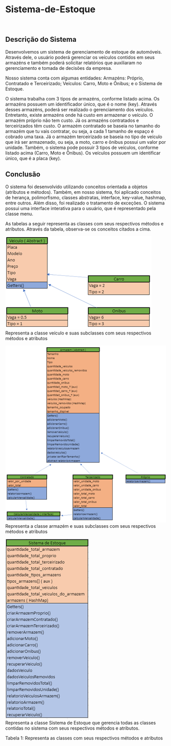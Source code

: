 # Sistema-de-Estoque
<br>

## Descrição do Sistema

  Desenvolvemos um sistema de gerenciamento de estoque de automóveis. Através dele, o usuário poderá gerenciar os veículos contidos em seus armazéns e também poderá solicitar relatórios que auxiliaram no gerenciamento e tomada de decisões da empresa. 

  Nosso sistema conta com algumas entidades: Armazéns: Próprio, Contratado e Terceirizado; Veículos: Carro, Moto e Ônibus; e o Sistema de Estoque. 

  O sistema trabalha com 3 tipos de armazéns, conforme listado acima. Os armazéns possuem um identificador único, que é o nome (key). Através desses armazéns, poderá ser realizado o gerenciamento dos veículos.  Entretanto, existe armazéns onde há custo em armazenar o veículo. O armazém próprio não tem custo. Já os armazéns contratados e terceirizados têm custo. O armazém contratado se baseia no tamanho do armazém que tu vais contratar, ou seja, a cada 1 tamanho de espaço é cobrado uma taxa. Já o armazém terceirizado se baseia no tipo de veículo que irá ser armazenado, ou seja, a moto, carro e ônibus possui um valor por unidade. 
  Também, o sistema pode possuir 3 tipos de veículos, conforme listado acima (Carro, Moto e Ônibus). Os veículos possuem um identificar único, que é a placa (key). 

## Conclusão
  O sistema foi desenvolvido utilizando conceitos orientada a objetos (atributos e métodos). Também, em nosso sistema, foi aplicado conceitos de herança, polimorfismo, classes abstratas, interface, key-value, hashmap, entre outros. Além disso, foi realizado o tratamento de exceções. O sistema possui uma interface interativa para o usuário, que é representado pela classe menu. 

  As tabelas a seguir representa as classes com seus respectivos métodos e atributos. Através da tabela, observa-se os conceitos citados a cima. 

![](img//tabela.png) <br>
Representa a classe veículo e suas subclasses com seus respectivos métodos e atributos 

![](img//tabela1.png) <br>
Representa a classe armazém e suas subclasses com seus respectivos métodos e atributos 

![](img//tabela2.png) <br>
Representa a classe Sistema de Estoque que gerencia todas as classes contidas no sistema com seus respectivos métodos e atributos. 


Tabela 1: Representa as classes com seus respectivos métodos e atributos


